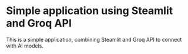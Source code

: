 # Simple application using Steamlit and Groq API

This is a simple application, combining Steamlit and Groq API to connect with AI models.